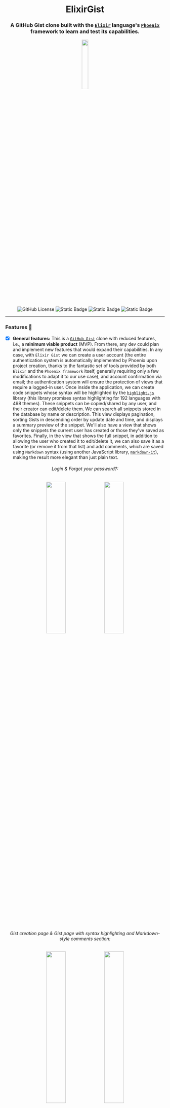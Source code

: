 <div align="center">

# ElixirGist


### A GitHub Gist clone built with the [`Elixir`](https://elixir-lang.org/) language's [`Phoenix`](https://www.phoenixframework.org/) framework to learn and test its capabilities.

<img src="docs/app-logo.png" width="20%">

<br /><br />
  
![GitHub License](https://img.shields.io/github/license/emarifer/elixir_gist) ![Static Badge](https://img.shields.io/badge/Elixir-%3E=1.18-6e4a7e) ![Static Badge](https://img.shields.io/badge/Erlang/OTP-%3E=27-B83998) ![Static Badge](https://img.shields.io/badge/PhoenixFramework-%3E=1.7.21-fd4f00)

</div>

<hr />

### Features 🚀

- [x] **General features:** This is a [`GitHub Gist`](https://gist.github.com/discover) clone with reduced features, i.e., a **minimum viable product** (MVP). From there, any dev could plan and implement new features that would expand their capabilities. In any case, with `Elixir Gist` we can create a user account (the entire authentication system is automatically implemented by Phoenix upon project creation, thanks to the fantastic set of tools provided by both `Elixir` and the `Phoenix framework` itself, generally requiring only a few modifications to adapt it to our use case), and account confirmation via email; the authentication system will ensure the protection of views that require a logged-in user. Once inside the application, we can create code snippets whose syntax will be highlighted by the [`highlight.js`](https://highlightjs.org/) library (this library promises syntax highlighting for 192 languages ​​with 498 themes). These snippets can be copied/shared by any user, and their creator can edit/delete them. We can search all snippets stored in the database by name or description. This view displays pagination, sorting Gists in descending order by update date and time, and displays a summary preview of the snippet. We'll also have a view that shows only the snippets the current user has created or those they've saved as favorites. Finally, in the view that shows the full snippet, in addition to allowing the user who created it to edit/delete it, we can also save it as a favorite (or remove it from that list) and add comments, which are saved using `Markdown` syntax (using another JavaScript library, [`markdown-it`](https://github.com/markdown-it/markdown-it)), making the result more elegant than just plain text.

<div align="center">

###### Login & Forgot your password?:

<img src="docs/screenshot-02.png" width="35%" align="top">&nbsp;&nbsp;<img src="docs/screenshot-03.png" width="35%" align="top">

<br />

###### Gist creation page & Gist page with syntax highlighting and Markdown-style comments section:

<img src="docs/screenshot-04.png" width="35%" align="top">&nbsp;&nbsp;<img src="docs/screenshot-01.png" width="35%" align="top">

<br />

###### All Gists page showing pagination & Personal/Saved Gists page:

<img src="docs/screenshot-05.png" width="35%" align="top">&nbsp;&nbsp;<img src="docs/screenshot-06.png" width="35%" align="top">

<br />

</div>

- [x] **Using Phoenix framework + Phoenix LiveView:** The union of `Phoenix` with its subsidiary library [`LiveView`](https://hexdocs.pm/phoenix_live_view) creates, in the opinion of many, the best web framework on the market. LiveView enables rich, real-time user experiences with server-rendered HTML, offering a unified experience for building web applications. There's no longer a need to split work between the client and server, or across different tools, layers, and abstractions (see [here](https://github.com/phoenixframework/phoenix_live_view?tab=readme-ov-file#phoenix-liveview) for a more detailed explanation of its capabilities and features). The magic behind this technology, which enables server-side rendering (improving `SEO`) without the need for page reloads (and a better UX), lies in the use of `websockets`. In some cases, it's true that you'll need to code some `JavaScript` (well, it's not that bad… many of us come from there 😜) so you don't have to "bother" the server with a simple change you want to display in your interface. In any case, the `full-stack` developer experience will always be very rewarding.
- [x] **Using Elixir and Phoenix framework:** Well, what can we say about `Elixir`… the documentation and other sources state that "Elixir is a general-purpose, concurrent, functional programming language that runs on the `Erlang Virtual Machine` (`BEAM`), process-oriented and compiles to `bytecode` for that VM, known for building distributed, low-latency, fault-tolerant systems. Elixir is written on top of Erlang and shares the same abstractions for developing distributed. Elixir also provides extensible design with productivity tools. Among them, it is worth highlighting `IEx`, the fantastic interactive shell of Elixir, a `REPL` that allows us, among other things, to test code snippets, and `Mix`, a build tool that ships with Elixir that provides tasks for creating, compiling, testing your application, managing its dependencies and much more. Elixir includes support for compile-time `metaprogramming` with `macros` and `polymorphism` over `protocols`. These capabilities and Elixir's tools enable developers to be productive in diverse fields, including web development, embedded software, machine learning, data pipelines, and multimedia processing, across a wide range of industries". In short, for an average developer, Elixir is a comfortable, productive, robust and elegant language. On the other hand, Phoenix uses a server-side `model–view–controller` (`MVC`) pattern. Based on the [`Plug`](https://hexdocs.pm/plug/readme.html) library, and ultimately the HTTP server [`Bandit`](https://hexdocs.pm/bandit/Bandit.html) it was developed to provide highly performant and scalable web applications. In addition to the request/response functionality provided by the underlying Bandit server, Phoenix provides soft realtime communication to external clients through WebSockets or long polling using its language agnostic channels feature. Phoenix comes with [`Ecto`](https://hexdocs.pm/ecto/getting-started.html), the database container and query builder for Elixir that provides a standardized API (something like an `ORM`) and set of abstractions for communicating with all types of databases (`SQL`), particularly well suited for `PostgreSQL`. Two other notable features of Phoenix are LiveView and `HEEx`. LiveView (which we already talked about) provides real-time user experiences with server-rendered HTML over HTTP and WebSocket. `HEEx` (that extends [`EEx`](https://hexdocs.pm/eex/EEx.html) and allows you to embed Elixir code inside a string in a robust way) is Phoenix's templating language which provides HTML-aware compile time checking. On the frontend side, Phoenix offers us perfect integration with 2 tools: **Esbuild** and **Tailwindcss**. [`Esbuild`](https://esbuild.github.io/)(written in Go, to gain greater speed) to prepare assets via the [Elixir esbuild wrapper](https://github.com/phoenixframework/esbuild), and [`Tailwindcss`](https://tailwindcss.com/)(who writes raw CSS in 2025?) via the [Elixir tailwindcss wrapper](https://github.com/phoenixframework/tailwind) for CSS. The direct integration with esbuild and tailwind means that newly generated applications do not have dependencies on `Node.js` or an external build system (e.g. `Webpack`). Finally, you can read this interesting [post](https://www.phoenixframework.org/blog/the-road-to-2-million-websocket-connections) about Phoenix's extraordinary ability to handle concurrent connections (one of the reasons why it's one of the best web frameworks on the market).
- [x] **Further reading on Elixir/Erlang-OTP & Phoenix:** The extraordinary capabilities of the Erlang virtual machine (BEAM) and the languages ​​built on top of it (Elixir, Erlang, Gleam, and others) for managing concurrency and parallelism, which can far outperform other programming languages ​​considered faster than Elixir or Erlang (Rust, Go, for example), can be difficult for beginners to understand. With these other programming languages, you will be responsible for managing shared memory and, therefore, avoiding data races, data consistency, and bottlenecks, to name a few examples of the problems that can arise. However, BEAM (which actually behaves almost like an operating system) provides us right out of the box with great scalability, both vertically and horizontally, and powerful tools to analyze potential bottlenecks, which in the end usually results in better performance, particularly in the field of Web development than the aforementioned languages ​​with which it will always be easier to do it wrong than right. These phrases summarize the above quite well: "And sure, you can build reliable software in C - look at Erlang (the VM is written in C) the point is why would you want to? In the olden days, companies wrote their own 'operating systems', you could write your own operating system now, but why would you want to? There are millions of lines of robust tested code that 'does it', just like there are 1.5 million lines of robust tested code in the Erlang/OTP system that 'does it'. Using Erlang is about using the things that other people have written and only building the bits that make your company effective". In addition to the aforementioned documentation, here is a very brief list of information on the subject:
  * [How we program multicores - Joe Armstrong](https://www.youtube.com/watch?v=bo5WL5IQAd0), great talk by one of the creators of Erlang on parallelism
  * [Making reliable distributed systems in the presence of software errors - Joe Armstrong](https://erlang.org/download/armstrong_thesis_2003.pdf), Joe Armstrong's doctoral thesis on fault-tolerant and concurrent software
  * [What is the difference between multicore programming in Erlang and other language?](https://stackoverflow.com/questions/641326/what-is-the-difference-between-multicore-programming-in-erlang-and-other-languag/641873#641873), enlightening opinions on concurrent programming

---

### 👨‍🚀 Getting Started:

#### <ins>1. To test/modify the application (development mode):</ins>

Whether you're testing or modifying your application's code, you'll obviously need Elixir and Phoenix installed (in that order). Installing Elixir installs the entire ecosystem of language tools (e.g., `Mix`, `IEx` and `ExUnit`), `Erlang`, and the `Erlang virtual machine` (`BEAM`). To do this, carefully read the [instructions](https://elixir-lang.org/install.html) for your operating system.

If you are interested in programming with `Elixir&Erlang/OTP` and want to debugging complex systems, jumping at the code is not enough. It is necessary to have an understanding of the whole virtual machine, processes, applications, as well as set up tracing mechanisms. Luckily this can be achieved in Erlang with [`Observer`](https://hexdocs.pm/elixir/1.18.3/debugging.html#observer) (`:observer`). In your application:

```
$ iex
iex> :observer.start()
```

The problem is that this call may fail due to missing dependencies in your OS because you've installed a minimized version of Erlang (particularly common in some `Linux` distributions). The missing dependencies are specifically the `Erlang/OTP bindings to wxWidgets`. So, to avoid this problem, make sure to install `erlang-wx` (or `erlang-nox`, as appropriate) **<ins>before</ins>** installing Erlang.

To [install](https://hexdocs.pm/phoenix/installation.html) the Phoenix framework, once you have Elixir with its Mix tool, you will simply need one command:

```
$ mix archive.install hex phx_new
```

This is equivalent to installing an Elixir dependency of a project but globally on the system. From this moment on, with the Mix tool we can access the Phoenix project generator with the command:

```
$ mix phx.new hello
```

Now we will need a relational database server. Phoenix recommends using `PostgreSQL` and configures it by default, but we can switch to `MySQL`, `MSSQL`, or `SQLite3` by passing the `--database` flag when creating a new application. Since we're using PostgreSQL in this application, we'll need to have it started on our system. If you don't want to install it directly, you can start it from a `Docker` container (obviously, you'll also need to have Docker installed on your system). At the root of the project, you have a `docker-compose.yml` file to create the container by simply running the following:

```
$ docker compose up -d

# docker container stop bs_db_local, to stop it
# docker container start bs_db_local, to start it again
```

If you don't have the PostgreSQL image, it will download it, create the container, and start it in the background. Additionally, a Docker volume will be created in a folder above the project folder, where all the data from our DB will be stored. You can interact directly with the database using any management/visualization application you have installed on your system for this purpose. If not, you can always manage the database running in the container using commands:

```
$ docker exec -it bs_db_local psql -U backend_stuff

# (pass: blork_erlang)
# \c elixir_gist_dev, to connect to the `elixir_gist_dev` database running on the container.
```

>[!NOTE]
>***Aside from the SQL language you'll need to manage/verify what the application creates, you can review more commands [here](https://hasura.io/blog/top-psql-commands-and-flags-you-need-to-know-postgresql).***

Finally, since the application uses JavaScript libraries for syntax highlighting and markdown rendering on the front-end, when you start the project setup, an error will occur if `Node.js` is not installed on the system, as the `npm` command will be run to perform the installation. This will also allow us to install other JavaScript libraries if we need them in the future.


>[!NOTE]
>***Phoenix provides a very handy feature called Live Reloading. As you change your views or your assets, it automatically reloads the page in the browser. In order for this functionality to work, you need a filesystem watcher. macOS and Windows users already have a filesystem watcher, but Linux users must install inotify-tools. Please consult the inotify-tools wiki for distribution-specific installation instructions.***


Now we are ready to begin…

#### <ins>2. To start your Phoenix server and application:</ins>

  * Run `mix setup` to install and configure dependencies, perform database migrations, and bundle assets (`.js`, `.css` files, and images)
  * Start Phoenix endpoint with `mix phx.server` or inside IEx with `iex -S mix phx.server`

Now you can visit [`localhost:4000`](http://localhost:4000) from your browser.

Ready to run in production? Please [check the deployment guides](https://hexdocs.pm/phoenix/deployment.html).

---

### Learn more

  * Official website: https://www.phoenixframework.org/
  * Guides: https://hexdocs.pm/phoenix/overview.html & https://hexdocs.pm/elixir/introduction.html
  * Docs: https://hexdocs.pm/phoenix
  * Forum: https://elixirforum.com/c/phoenix-forum
  * Source: https://github.com/phoenixframework/phoenix

---

### Happy coding 😀!!
